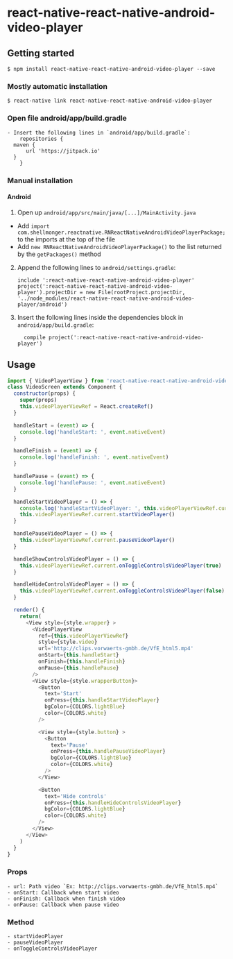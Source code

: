 
# react-native-react-native-android-video-player

## Getting started

`$ npm install react-native-react-native-android-video-player --save`

### Mostly automatic installation

`$ react-native link react-native-react-native-android-video-player`

### Open file android/app/build.gradle
	- Insert the following lines in `android/app/build.gradle`:
		repositories {
      maven {
          url 'https://jitpack.io'
      }
 		}

### Manual installation

#### Android

1. Open up `android/app/src/main/java/[...]/MainActivity.java`
  - Add `import com.shellmonger.reactnative.RNReactNativeAndroidVideoPlayerPackage;` to the imports at the top of the file
  - Add `new RNReactNativeAndroidVideoPlayerPackage()` to the list returned by the `getPackages()` method
2. Append the following lines to `android/settings.gradle`:
  	```
  	include ':react-native-react-native-android-video-player'
  	project(':react-native-react-native-android-video-player').projectDir = new File(rootProject.projectDir, 	'../node_modules/react-native-react-native-android-video-player/android')
  	```
3. Insert the following lines inside the dependencies block in `android/app/build.gradle`:
  	```
      compile project(':react-native-react-native-android-video-player')
  	```


## Usage
```javascript
import { VideoPlayerView } from 'react-native-react-native-android-video-player'
class VideoScreen extends Component {
  constructor(props) {
    super(props)
    this.videoPlayerViewRef = React.createRef()
  }

  handleStart = (event) => {
    console.log('handleStart: ', event.nativeEvent)
  }

  handleFinish = (event) => {
    console.log('handleFinish: ', event.nativeEvent)
  }

  handlePause = (event) => {
    console.log('handlePause: ', event.nativeEvent)
  }

  handleStartVideoPlayer = () => {
    console.log('handleStartVideoPlayer: ', this.videoPlayerViewRef.current)
    this.videoPlayerViewRef.current.startVideoPlayer()
  }

  handlePauseVideoPlayer = () => {
    this.videoPlayerViewRef.current.pauseVideoPlayer()
  }

  handleShowControlsVideoPlayer = () => {
    this.videoPlayerViewRef.current.onToggleControlsVideoPlayer(true)
  }

  handleHideControlsVideoPlayer = () => {
    this.videoPlayerViewRef.current.onToggleControlsVideoPlayer(false)
  }

  render() {
    return(
      <View style={style.wrapper} >
        <VideoPlayerView
          ref={this.videoPlayerViewRef}
          style={style.video}
          url='http://clips.vorwaerts-gmbh.de/VfE_html5.mp4'
          onStart={this.handleStart}
          onFinish={this.handleFinish}
          onPause={this.handlePause}
        />
        <View style={style.wrapperButton}>
          <Button
            text='Start'
            onPress={this.handleStartVideoPlayer}
            bgColor={COLORS.lightBlue}
            color={COLORS.white}
          />

          <View style={style.button} >
            <Button
              text='Pause'
              onPress={this.handlePauseVideoPlayer}
              bgColor={COLORS.lightBlue}
              color={COLORS.white}
            />
          </View>

          <Button
            text='Hide controls'
            onPress={this.handleHideControlsVideoPlayer}
            bgColor={COLORS.lightBlue}
            color={COLORS.white}
          />
        </View>
      </View>
    )
  }
}
```
### Props
	- url: Path video `Ex: http://clips.vorwaerts-gmbh.de/VfE_html5.mp4`
	- onStart: Callback when start video
	- onFinish: Callback when finish video
	- onPause: Callback when pause video

### Method
	- startVideoPlayer
	- pauseVideoPlayer
	- onToggleControlsVideoPlayer
